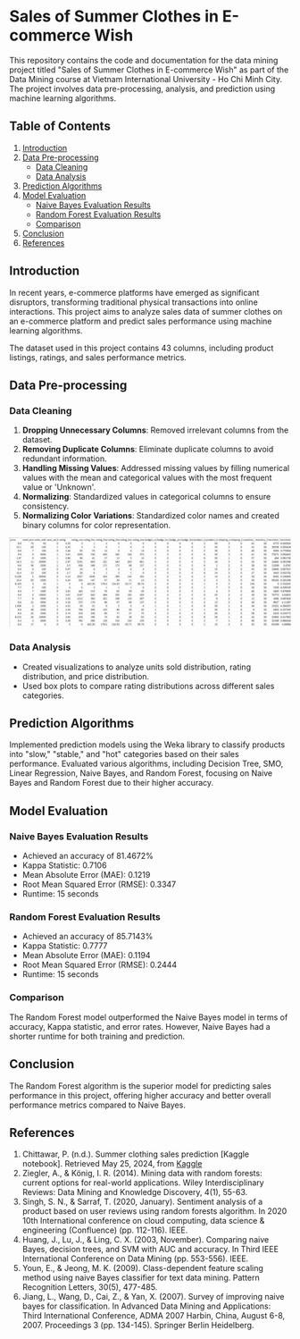 # Sales of Summer Clothes in E-commerce Wish

This repository contains the code and documentation for the data mining project titled "Sales of Summer Clothes in E-commerce Wish" as part of the Data Mining course at Vietnam International University - Ho Chi Minh City. The project involves data pre-processing, analysis, and prediction using machine learning algorithms.

## Table of Contents

1. [Introduction](#introduction)
2. [Data Pre-processing](#data-pre-processing)
    - [Data Cleaning](#data-cleaning)
    - [Data Analysis](#data-analysis)
3. [Prediction Algorithms](#prediction-algorithms)
4. [Model Evaluation](#model-evaluation)
    - [Naive Bayes Evaluation Results](#naive-bayes-evaluation-results)
    - [Random Forest Evaluation Results](#random-forest-evaluation-results)
    - [Comparison](#comparison)
5. [Conclusion](#conclusion)
6. [References](#references)

## Introduction

In recent years, e-commerce platforms have emerged as significant disruptors, transforming traditional physical transactions into online interactions. This project aims to analyze sales data of summer clothes on an e-commerce platform and predict sales performance using machine learning algorithms.

The dataset used in this project contains 43 columns, including product listings, ratings, and sales performance metrics.

## Data Pre-processing

### Data Cleaning

1. **Dropping Unnecessary Columns**: Removed irrelevant columns from the dataset.
2. **Removing Duplicate Columns**: Eliminate duplicate columns to avoid redundant information.
3. **Handling Missing Values**: Addressed missing values by filling numerical values with the mean and categorical values with the most frequent value or 'Unknown'.
4. **Normalizing**: Standardized values in categorical columns to ensure consistency.
5. **Normalizing Color Variations**: Standardized color names and created binary columns for color representation.

![The new clean dataset](Picture/Picture1.jpg)

### Data Analysis

- Created visualizations to analyze units sold distribution, rating distribution, and price distribution.
- Used box plots to compare rating distributions across different sales categories.

## Prediction Algorithms

Implemented prediction models using the Weka library to classify products into "slow," "stable," and "hot" categories based on their sales performance. Evaluated various algorithms, including Decision Tree, SMO, Linear Regression, Naive Bayes, and Random Forest, focusing on Naive Bayes and Random Forest due to their higher accuracy.

## Model Evaluation

### Naive Bayes Evaluation Results

- Achieved an accuracy of 81.4672%
- Kappa Statistic: 0.7106
- Mean Absolute Error (MAE): 0.1219
- Root Mean Squared Error (RMSE): 0.3347
- Runtime: 15 seconds

### Random Forest Evaluation Results

- Achieved an accuracy of 85.7143%
- Kappa Statistic: 0.7777
- Mean Absolute Error (MAE): 0.1194
- Root Mean Squared Error (RMSE): 0.2444
- Runtime: 15 seconds

### Comparison

The Random Forest model outperformed the Naive Bayes model in terms of accuracy, Kappa statistic, and error rates. However, Naive Bayes had a shorter runtime for both training and prediction.

## Conclusion

The Random Forest algorithm is the superior model for predicting sales performance in this project, offering higher accuracy and better overall performance metrics compared to Naive Bayes.

## References

1. Chittawar, P. (n.d.). Summer clothing sales prediction [Kaggle notebook]. Retrieved May 25, 2024, from [Kaggle](https://www.kaggle.com/code/parthchittawar/summer-clothing-sales-prediction)
2. Ziegler, A., & König, I. R. (2014). Mining data with random forests: current options for real-world applications. Wiley Interdisciplinary Reviews: Data Mining and Knowledge Discovery, 4(1), 55-63.
3. Singh, S. N., & Sarraf, T. (2020, January). Sentiment analysis of a product based on user reviews using random forests algorithm. In 2020 10th International conference on cloud computing, data science & engineering (Confluence) (pp. 112-116). IEEE.
4. Huang, J., Lu, J., & Ling, C. X. (2003, November). Comparing naive Bayes, decision trees, and SVM with AUC and accuracy. In Third IEEE International Conference on Data Mining (pp. 553-556). IEEE.
5. Youn, E., & Jeong, M. K. (2009). Class-dependent feature scaling method using naive Bayes classifier for text data mining. Pattern Recognition Letters, 30(5), 477-485.
6. Jiang, L., Wang, D., Cai, Z., & Yan, X. (2007). Survey of improving naive bayes for classification. In Advanced Data Mining and Applications: Third International Conference, ADMA 2007 Harbin, China, August 6-8, 2007. Proceedings 3 (pp. 134-145). Springer Berlin Heidelberg.
